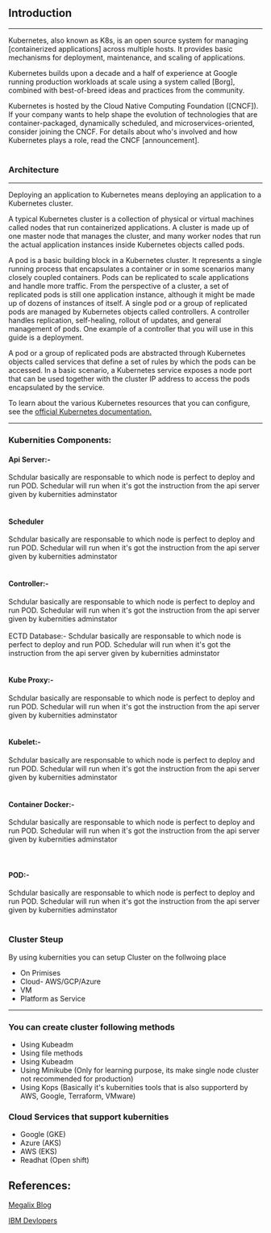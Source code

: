 ## Introduction
----


Kubernetes, also known as K8s, is an open source system for managing [containerized applications]
across multiple hosts. It provides basic mechanisms for deployment, maintenance,
and scaling of applications.

Kubernetes builds upon a decade and a half of experience at Google running
production workloads at scale using a system called [Borg],
combined with best-of-breed ideas and practices from the community.

Kubernetes is hosted by the Cloud Native Computing Foundation ([CNCF]).
If your company wants to help shape the evolution of
technologies that are container-packaged, dynamically scheduled,
and microservices-oriented, consider joining the CNCF.
For details about who's involved and how Kubernetes plays a role,
read the CNCF [announcement].
<br><br>


### Architecture
----
Deploying an application to Kubernetes means deploying an application to a Kubernetes cluster.

A typical Kubernetes cluster is a collection of physical or virtual machines called nodes that run containerized applications. A cluster is made up of one master node that manages the cluster, and many worker nodes that run the actual application instances inside Kubernetes objects called pods.

A pod is a basic building block in a Kubernetes cluster. It represents a single running process that encapsulates a container or in some scenarios many closely coupled containers. Pods can be replicated to scale applications and handle more traffic. From the perspective of a cluster, a set of replicated pods is still one application instance, although it might be made up of dozens of instances of itself. A single pod or a group of replicated pods are managed by Kubernetes objects called controllers. A controller handles replication, self-healing, rollout of updates, and general management of pods. One example of a controller that you will use in this guide is a deployment.

A pod or a group of replicated pods are abstracted through Kubernetes objects called services that define a set of rules by which the pods can be accessed. In a basic scenario, a Kubernetes service exposes a node port that can be used together with the cluster IP address to access the pods encapsulated by the service.

To learn about the various Kubernetes resources that you can configure, see the <a href="https://kubernetes.io/docs/concepts/" target="_blank"> official Kubernetes documentation.</a>

----


### Kubernities Components:

#### Api Server:-
Schdular basically are responsable to which node is perfect to deploy and run POD. Schedular will run when it's got the instruction from the api server given  by kubernities adminstator<br><br>

#### Scheduler
Schdular basically are responsable to which node is perfect to deploy and run POD. Schedular will run when it's got the instruction from the api server given  by kubernities adminstator<br><br>

#### Controller:- 
Schdular basically are responsable to which node is perfect to deploy and run POD. Schedular will run when it's got the instruction from the api server given  by kubernities adminstator 
<br><br>
ECTD Database:- Schdular basically are responsable to which node is perfect to deploy and run POD. Schedular will run when it's got the instruction from the api server given  by kubernities adminstator <br><br>
####  Kube Proxy:- 
Schdular basically are responsable to which node is perfect to deploy and run POD. Schedular will run when it's got the instruction from the api server given  by kubernities adminstator 
<br><br>

####  Kubelet:- 
Schdular basically are responsable to which node is perfect to deploy and run POD. Schedular will run when it's got the instruction from the api server given  by kubernities adminstator
<br><br>

####  Container Docker:-
Schdular basically are responsable to which node is perfect to deploy and run POD. Schedular will run when it's got the instruction from the api server given  by kubernities adminstator  
<br><br>

####   POD:-
Schdular basically are responsable to which node is perfect to deploy and run POD. Schedular will run when it's got the instruction from the api server given  by kubernities adminstator 
<br><br>


### Cluster Steup
By using kubernities you can setup Cluster on the follwoing place
- On Primises
- Cloud- AWS/GCP/Azure
- VM
- Platform as Service
----

### You can create cluster following methods
- Using Kubeadm
- Using file methods
- Using Kubeadm
- Using Minikube (Only for learning purpose, its make single node cluster not recommended for production)
- Using Kops (Basically it's kubernities tools that is also supporterd by AWS, Google, Terraform, VMware)

### Cloud Services that support kubernities

- Google (GKE)
- Azure (AKS)
- AWS (EKS)
- Readhat (Open shift)




## References:








[Megalix Blog](https://www.magalix.com/blog/the-best-kubernetes-tutorials)

[IBM Devlopers](https://developer.ibm.com/series/kubernetes-learning-path/)
